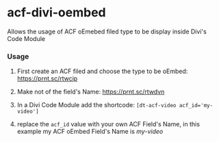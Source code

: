 # acf-divi-oembed
Allows the usage of ACF oEmebed filed type to be display inside Divi's Code Module

### Usage
1. First create an ACF filed and choose the type to be oEmbed:
https://prnt.sc/rtwcip

2. Make not of the field's Name:
https://prnt.sc/rtwdvn

3. In a Divi Code Module add the shortcode: `[dt-acf-video acf_id='my-video']`

4. replace the `acf_id` value with your own ACF Field's Name, in this example my ACF oEmbed Field's Name is *my-video*